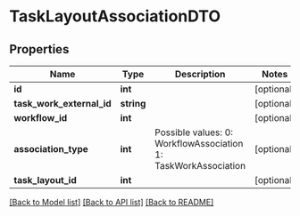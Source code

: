# TaskLayoutAssociationDTO

## Properties
Name | Type | Description | Notes
------------ | ------------- | ------------- | -------------
**id** | **int** |  | [optional] 
**task_work_external_id** | **string** |  | [optional] 
**workflow_id** | **int** |  | [optional] 
**association_type** | **int** | Possible values:  0: WorkflowAssociation  1: TaskWorkAssociation | [optional] 
**task_layout_id** | **int** |  | [optional] 

[[Back to Model list]](../README.md#documentation-for-models) [[Back to API list]](../README.md#documentation-for-api-endpoints) [[Back to README]](../README.md)


